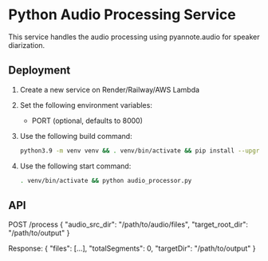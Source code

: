 # Python Audio Processing Service

This service handles the audio processing using pyannote.audio for speaker diarization.

## Deployment

1. Create a new service on Render/Railway/AWS Lambda
2. Set the following environment variables:
   - PORT (optional, defaults to 8000)

3. Use the following build command:
   ```bash
   python3.9 -m venv venv && . venv/bin/activate && pip install --upgrade pip && pip install -r requirements.txt
   ```

4. Use the following start command:
   ```bash
   . venv/bin/activate && python audio_processor.py
   ```

## API

POST /process
{
  "audio_src_dir": "/path/to/audio/files",
  "target_root_dir": "/path/to/output"
}

Response:
{
  "files": [...],
  "totalSegments": 0,
  "targetDir": "/path/to/output"
}